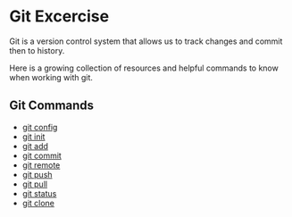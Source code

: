 # Git Excercise
Git is a version control system that allows us to track changes and commit then to history.

Here is a growing collection of resources and helpful commands to know when working with git.

## Git Commands
- [git config](./Commands/Config.md)
- [git init](./Commands/Init.md)
- [git add](./Commands/Add.md)
- [git commit](./Commands/Commit.md)
- [git remote](./Commands/Remote.md)
- [git push](./Commands/Push.md)
- [git pull](./Commands/Pull.md)
- [git status](./Commands/Status.md)
- [git clone](./Commands/Clone.md)